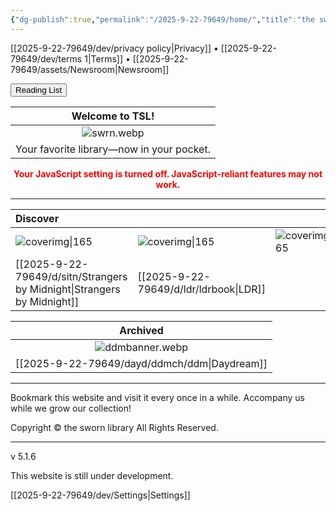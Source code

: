 ```yaml
---
{"dg-publish":true,"permalink":"/2025-9-22-79649/home/","title":"the sworn library","tags":["gardenEntry"]}
---
```


[[2025-9-22-79649/dev/privacy policy\|Privacy]] • [[2025-9-22-79649/dev/terms 1\|Terms]] • [[2025-9-22-79649/assets/Newsroom\|Newsroom]]

<div id="enable-search" style="display:none;">
  <input type="text" id="search" placeholder="Search books...">
  <table id="results"></table>
</div>


<div id="rc">
<button onclick="window.location.href='https://swrn.netlify.app/assets/library/'" class="squared-button">Reading List</button>
  <section id="continue-section" style="display:none;">
    <button id="continueBtn" class="squared-button">Continue</button>
  </section>
</div>

|              Welcome to TSL!              |
| :---------------------------------------: |
|              ![swrn.webp](/img/user/2025-9-22-79649/assets/swrn.webp)               |
| Your favorite library—now in your pocket. |


<noscript>
  <p style="color: red; font-weight: bold; text-align: center;">
    Your JavaScript setting is turned off. JavaScript-reliant features may not work.
  </p>
</noscript>

***

| Discover                         |                               |                            |                            |
| :------------------------------- | :---------------------------- | :------------------------- | :------------------------- |
| ![coverimg\|165](/img/user/2025-9-22-79649/d/sitn/sitncover.webp) | ![coverimg\|165](/img/user/2025-9-22-79649/d/ldr/ldrbook.jpg) | ![coverimg\|165](/img/user/2025-9-22-79649/assets/swb.webp) | ![coverimg\|165](/img/user/2025-9-22-79649/assets/swb.webp) |
| [[2025-9-22-79649/d/sitn/Strangers by Midnight\|Strangers by Midnight]]        | [[2025-9-22-79649/d/ldr/ldrbook\|LDR]]              |                            |                            |

|      Archived       |
| :-----------------: |
| ![ddmbanner.webp](/img/user/2025-9-22-79649/dayd/ddmstor/ddmbanner.webp) |
|  [[2025-9-22-79649/dayd/ddmch/ddm\|Daydream]]  |

---
Bookmark this website and visit it every once in a while. Accompany us while we grow our collection!

Copyright © the sworn library
All Rights Reserved.

***

v 5.1.6

This website is still under development.

[[2025-9-22-79649/dev/Settings\|Settings]]

<script src="https://starryxoxo.github.io/treeajmgar/src/helpers/user/scripts/tables.js"></script>
<script src="https://starryxoxo.github.io/treeajmgar/src/helpers/user/scripts/search.js"></script>
<script src="https://starryxoxo.github.io/treeajmgar/src/helpers/user/scripts/ffunction.js"></script>